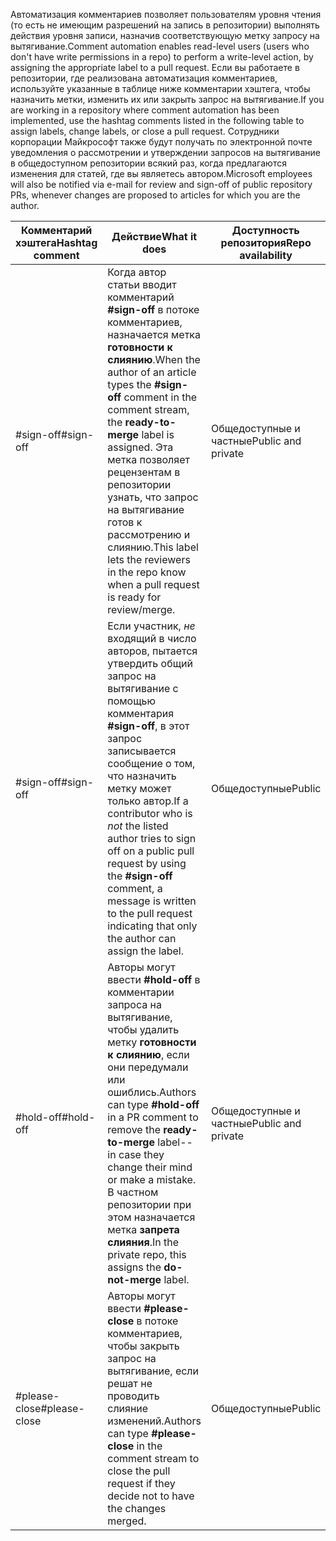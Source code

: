 <span data-ttu-id="aafb5-101">Автоматизация комментариев позволяет пользователям уровня чтения (то есть не имеющим разрешений на запись в репозитории) выполнять действия уровня записи, назначив соответствующую метку запросу на вытягивание.</span><span class="sxs-lookup"><span data-stu-id="aafb5-101">Comment automation enables read-level users (users who don't have write permissions in a repo) to perform a write-level action, by assigning the appropriate label to a pull request.</span></span> <span data-ttu-id="aafb5-102">Если вы работаете в репозитории, где реализована автоматизация комментариев, используйте указанные в таблице ниже комментарии хэштега, чтобы назначить метки, изменить их или закрыть запрос на вытягивание.</span><span class="sxs-lookup"><span data-stu-id="aafb5-102">If you are working in a repository where comment automation has been implemented, use the hashtag comments listed in the following table to assign labels, change labels, or close a pull request.</span></span> <span data-ttu-id="aafb5-103">Сотрудники корпорации Майкрософт также будут получать по электронной почте уведомления о рассмотрении и утверждении запросов на вытягивание в общедоступном репозитории всякий раз, когда предлагаются изменения для статей, где вы являетесь автором.</span><span class="sxs-lookup"><span data-stu-id="aafb5-103">Microsoft employees will also be notified via e-mail for review and sign-off of public repository PRs, whenever changes are proposed to articles for which you are the author.</span></span>


| <span data-ttu-id="aafb5-104">Комментарий хэштега</span><span class="sxs-lookup"><span data-stu-id="aafb5-104">Hashtag comment</span></span> | <span data-ttu-id="aafb5-105">Действие</span><span class="sxs-lookup"><span data-stu-id="aafb5-105">What it does</span></span> | <span data-ttu-id="aafb5-106">Доступность репозитория</span><span class="sxs-lookup"><span data-stu-id="aafb5-106">Repo availability</span></span> |
| --- | --- | --- |
| <span data-ttu-id="aafb5-107">#sign-off</span><span class="sxs-lookup"><span data-stu-id="aafb5-107">#sign-off</span></span> |<span data-ttu-id="aafb5-108">Когда автор статьи вводит комментарий **#sign-off** в потоке комментариев, назначается метка **готовности к слиянию**.</span><span class="sxs-lookup"><span data-stu-id="aafb5-108">When the author of an article types the **#sign-off** comment in the comment stream, the **ready-to-merge** label is assigned.</span></span> <span data-ttu-id="aafb5-109">Эта метка позволяет рецензентам в репозитории узнать, что запрос на вытягивание готов к рассмотрению и слиянию.</span><span class="sxs-lookup"><span data-stu-id="aafb5-109">This label lets the reviewers in the repo know when a pull request is ready for review/merge.</span></span> |<span data-ttu-id="aafb5-110">Общедоступные и частные</span><span class="sxs-lookup"><span data-stu-id="aafb5-110">Public and private</span></span> |
| <span data-ttu-id="aafb5-111">#sign-off</span><span class="sxs-lookup"><span data-stu-id="aafb5-111">#sign-off</span></span> |<span data-ttu-id="aafb5-112">Если участник, *не* входящий в число авторов, пытается утвердить общий запрос на вытягивание с помощью комментария **#sign-off**, в этот запрос записывается сообщение о том, что назначить метку может только автор.</span><span class="sxs-lookup"><span data-stu-id="aafb5-112">If a contributor who is *not* the listed author tries to sign off on a public pull request by using the **#sign-off** comment, a message is written to the pull request indicating that only the author can assign the label.</span></span> |<span data-ttu-id="aafb5-113">Общедоступные</span><span class="sxs-lookup"><span data-stu-id="aafb5-113">Public</span></span> |
| <span data-ttu-id="aafb5-114">#hold-off</span><span class="sxs-lookup"><span data-stu-id="aafb5-114">#hold-off</span></span> |<span data-ttu-id="aafb5-115">Авторы могут ввести **#hold-off** в комментарии запроса на вытягивание, чтобы удалить метку **готовности к слиянию**, если они передумали или ошиблись.</span><span class="sxs-lookup"><span data-stu-id="aafb5-115">Authors can type **#hold-off** in a PR comment to remove the **ready-to-merge** label--in case they change their mind or make a mistake.</span></span> <span data-ttu-id="aafb5-116">В частном репозитории при этом назначается метка **запрета слияния**.</span><span class="sxs-lookup"><span data-stu-id="aafb5-116">In the private repo, this assigns the **do-not-merge** label.</span></span> |<span data-ttu-id="aafb5-117">Общедоступные и частные</span><span class="sxs-lookup"><span data-stu-id="aafb5-117">Public and private</span></span> |
| <span data-ttu-id="aafb5-118">#please-close</span><span class="sxs-lookup"><span data-stu-id="aafb5-118">#please-close</span></span> |<span data-ttu-id="aafb5-119">Авторы могут ввести **#please-close** в потоке комментариев, чтобы закрыть запрос на вытягивание, если решат не проводить слияние изменений.</span><span class="sxs-lookup"><span data-stu-id="aafb5-119">Authors can type **#please-close** in the comment stream to close the pull request if they decide not to have the changes merged.</span></span> |<span data-ttu-id="aafb5-120">Общедоступные</span><span class="sxs-lookup"><span data-stu-id="aafb5-120">Public</span></span> |

